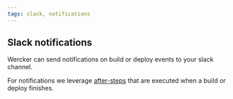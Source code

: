 ```yaml
---
tags: slack, notifications
---
```


## Slack notifications

Wercker can send notifications on build or deploy events to your slack channel.

For notifications we leverage [after-steps]() that are executed when a build
or deploy finishes.